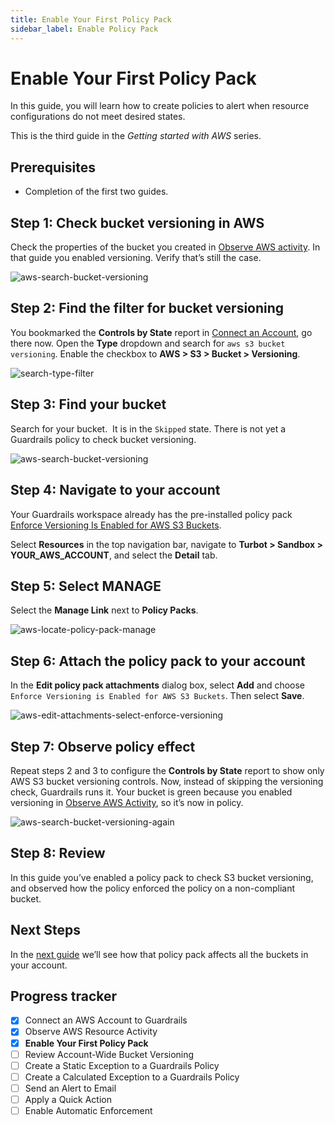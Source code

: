 ```yaml
---
title: Enable Your First Policy Pack
sidebar_label: Enable Policy Pack
---
```



# Enable Your First Policy Pack

In this guide, you will learn how to create policies to alert when resource configurations do not meet desired states. 

This is the third guide in the *Getting started with AWS* series.

## Prerequisites

- Completion of the first two guides.


## Step 1: Check bucket versioning in AWS

Check the properties of the bucket you created in [Observe AWS activity](/guardrails/docs/getting-started/getting-started-aws/observe-aws-activity). In that guide you enabled versioning. Verify that’s still the case.

<p><img alt="aws-search-bucket-versioning" src="/images/docs/guardrails/getting-started/getting-started-aws/enable-policy-pack/bucket-versioning-enabled.png"/></p>

## Step 2: Find the filter for bucket versioning

You bookmarked the **Controls by State** report in [Connect an Account](/guardrails/docs/getting-started/getting-started-aws/observe-aws-activity), go there now. Open the **Type** dropdown and search for `aws s3 bucket versioning`. Enable the checkbox to **AWS > S3 > Bucket > Versioning**. 

<p><img alt="search-type-filter" src="/images/docs/guardrails/getting-started/getting-started-aws/enable-policy-pack/search-type-filter.png"/></p>

## Step 3: Find your bucket

Search for your bucket.  It is in the `Skipped` state. There is not yet a Guardrails policy to check bucket versioning. 

<p><img alt="aws-search-bucket-versioning" src="/images/docs/guardrails/getting-started/getting-started-aws/enable-policy-pack/search-filtered-versioning-controls.png"/></p>

## Step 4: Navigate to your account

Your Guardrails workspace already has the pre-installed policy pack [Enforce Versioning Is Enabled for AWS S3 Buckets](https://hub.guardrails.turbot.com/policy-packs/aws_s3_enforce_versioning_is_enabled_for_buckets).

Select **Resources** in the top navigation bar, navigate to **Turbot > Sandbox > YOUR_AWS_ACCOUNT**, and select the **Detail** tab.

## Step 5: Select MANAGE

Select the **Manage Link** next to **Policy Packs**.

<p><img alt="aws-locate-policy-pack-manage" src="/images/docs/guardrails/getting-started/getting-started-aws/enable-policy-pack/aws-locate-policy-pack-manage.png"/></p>

## Step 6: Attach the policy pack to your account

In the **Edit policy pack attachments** dialog box, select **Add** and choose `Enforce Versioning is Enabled for AWS S3 Buckets`. Then select **Save**.

<p><img alt="aws-edit-attachments-select-enforce-versioning" src="/images/docs/guardrails/getting-started/getting-started-aws/enable-policy-pack/aws-edit-attachments-select-enforce-versioning.png"/></p>

## Step 7: Observe policy effect

Repeat steps 2 and 3 to configure the **Controls by State** report to show only AWS S3 bucket versioning controls. Now, instead of skipping the versioning check, Guardrails runs it. Your bucket is green because you enabled versioning in [Observe AWS Activity](/guardrails/docs/getting-started/observe-aws-activity), so it’s now in policy.

<p><img alt="aws-search-bucket-versioning-again" src="/images/docs/guardrails/getting-started/getting-started-aws/enable-policy-pack/aws-search-bucket-versioning-again.png"/></p>

## Step 8: Review

In this guide you’ve enabled a policy pack to check S3 bucket versioning, and observed how the policy enforced the policy on a non-compliant bucket.

## Next Steps

In the [next guide](/guardrails/docs/getting-started/getting-started-aws/review-across-account) we’ll see how that policy pack affects all the buckets in your account.

 



## Progress tracker

- [x] Connect an AWS Account to Guardrails
- [x] Observe AWS Resource Activity
- [x] **Enable Your First Policy Pack**
- [ ] Review Account-Wide Bucket Versioning
- [ ] Create a Static Exception to a Guardrails Policy
- [ ] Create a Calculated Exception to a Guardrails Policy
- [ ] Send an Alert to Email
- [ ] Apply a Quick Action
- [ ] Enable Automatic Enforcement
